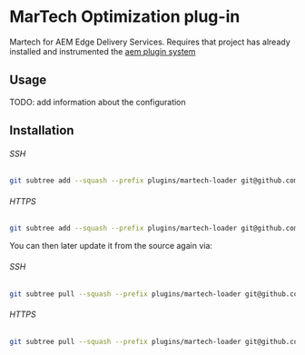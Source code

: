 # MarTech Optimization plug-in
Martech for AEM Edge Delivery Services.
Requires that project has already installed and instrumented the [aem plugin system](https://github.com/chicharr/aem-lib-plugin-system)

## Usage
TODO: add information about the configuration

## Installation
###### SSH

```bash
git subtree add --squash --prefix plugins/martech-loader git@github.com:chicharr/aem-martech-loader-plugin.git main
```

###### HTTPS

```bash
git subtree add --squash --prefix plugins/martech-loader git@github.com:chicharr/aem-martech-loader-plugin.git main
```

You can then later update it from the source again via:

###### SSH

```bash
git subtree pull --squash --prefix plugins/martech-loader git@github.com:chicharr/aem-martech-loader-plugin.git main
```

###### HTTPS

```bash
git subtree pull --squash --prefix plugins/martech-loader git@github.com:chicharr/aem-martech-loader-plugin.git main
```
